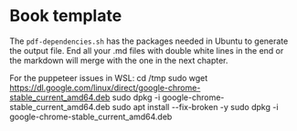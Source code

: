 # Book template
The `pdf-dependencies.sh` has the packages needed in Ubuntu to generate the output file.
End all your .md files with double white lines in the end or the markdown will merge with the one in the next chapter.

For the puppeteer issues in WSL:
cd /tmp
sudo wget https://dl.google.com/linux/direct/google-chrome-stable_current_amd64.deb
sudo dpkg -i google-chrome-stable_current_amd64.deb
sudo apt install --fix-broken -y
sudo dpkg -i google-chrome-stable_current_amd64.deb
